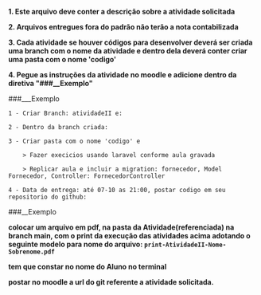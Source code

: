 **1. Este arquivo deve conter a descrição sobre a atividade solicitada**

**2. Arquivos entregues fora do padrão não terão a nota contabilizada**

**3. Cada atividade se houver códigos para desenvolver deverá ser
criada uma branch com o nome da atividade e dentro dela deverá conter criar uma pasta com o nome 'codigo'**

**4. Pegue as instruções da atividade no moodle e adicione dentro da diretiva "###__Exemplo"**

###___Exemplo
   
    1 - Criar Branch: atividadeII e:
    
    2 - Dentro da branch criada: 

    3 - Criar pasta com o nome 'codigo' e

        > Fazer execicios usando laravel conforme aula gravada

        > Replicar aula e incluir a migration: fornecedor, Model Fornecedor, Controller: FornecedorController

    4 - Data de entrega: até 07-10 as 21:00, postar codigo em seu repositorio do github:
###__Exemplo


**colocar um arquivo em pdf, na pasta da Atividade(referenciada) na branch main, com o print da execução das atividades acima adotando o seguinte modelo para nome do arquivo: ```print-AtividadeII-Nome-Sobrenome.pdf```**

**tem que constar no nome do Aluno no terminal**

**postar no moodle a url do git referente a atividade solicitada.**

